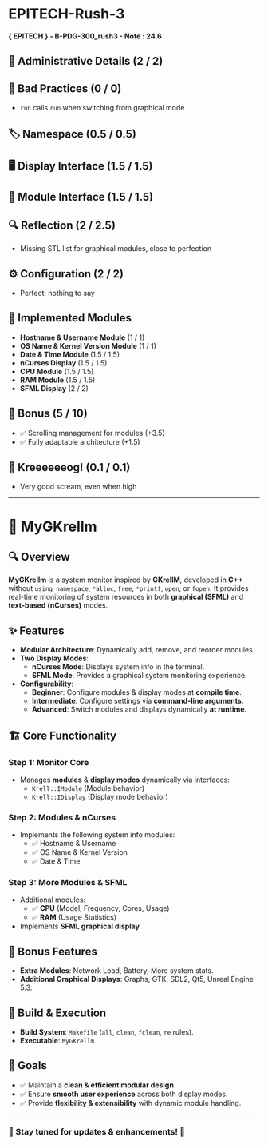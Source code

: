 # EPITECH-Rush-3

**{ EPITECH } - B-PDG-300_rush3 - Note : 24.6**

## 📝 Administrative Details (2 / 2)

## 🚫 Bad Practices (0 / 0)
- `run` calls `run` when switching from graphical mode

## 🏷️ Namespace (0.5 / 0.5)

## 🖥️ Display Interface (1.5 / 1.5)

## 🧩 Module Interface (1.5 / 1.5)

## 🔍 Reflection (2 / 2.5)
- Missing STL list for graphical modules, close to perfection

## ⚙️ Configuration (2 / 2)
- Perfect, nothing to say

## 📌 Implemented Modules
- **Hostname & Username Module** (1 / 1)
- **OS Name & Kernel Version Module** (1 / 1)
- **Date & Time Module** (1.5 / 1.5)
- **nCurses Display** (1.5 / 1.5)
- **CPU Module** (1.5 / 1.5)
- **RAM Module** (1.5 / 1.5)
- **SFML Display** (2 / 2)

## 🎁 Bonus (5 / 10)
- ✅ Scrolling management for modules (+3.5)
- ✅ Fully adaptable architecture (+1.5)

## 🐸 Kreeeeeeog! (0.1 / 0.1)
- Very good scream, even when high

---

# 🚀 MyGKrellm

## 🔍 Overview
**MyGKrellm** is a system monitor inspired by **GKrellM**, developed in **C++** without `using namespace`, `*alloc`, `free`, `*printf`, `open`, or `fopen`. It provides real-time monitoring of system resources in both **graphical (SFML)** and **text-based (nCurses)** modes.

## ✨ Features
- **Modular Architecture**: Dynamically add, remove, and reorder modules.
- **Two Display Modes**:
  - **nCurses Mode**: Displays system info in the terminal.
  - **SFML Mode**: Provides a graphical system monitoring experience.
- **Configurability**:
  - **Beginner**: Configure modules & display modes at **compile time**.
  - **Intermediate**: Configure settings via **command-line arguments**.
  - **Advanced**: Switch modules and displays dynamically **at runtime**.

## 🏗️ Core Functionality
### **Step 1: Monitor Core**
- Manages **modules** & **display modes** dynamically via interfaces:
  - `Krell::IModule` (Module behavior)
  - `Krell::IDisplay` (Display mode behavior)

### **Step 2: Modules & nCurses**
- Implements the following system info modules:
  - ✅ Hostname & Username
  - ✅ OS Name & Kernel Version
  - ✅ Date & Time

### **Step 3: More Modules & SFML**
- Additional modules:
  - ✅ **CPU** (Model, Frequency, Cores, Usage)
  - ✅ **RAM** (Usage Statistics)
- Implements **SFML graphical display**

## 🎉 Bonus Features
- **Extra Modules**: Network Load, Battery, More system stats.
- **Additional Graphical Displays**: Graphs, GTK, SDL2, Qt5, Unreal Engine 5.3.

## 🔧 Build & Execution
- **Build System**: `Makefile` (`all`, `clean`, `fclean`, `re` rules).
- **Executable**: `MyGKrellm`

## 🎯 Goals
- ✅ Maintain a **clean & efficient modular design**.
- ✅ Ensure **smooth user experience** across both display modes.
- ✅ Provide **flexibility & extensibility** with dynamic module handling.

---

### 📌 Stay tuned for updates & enhancements! 🚀
